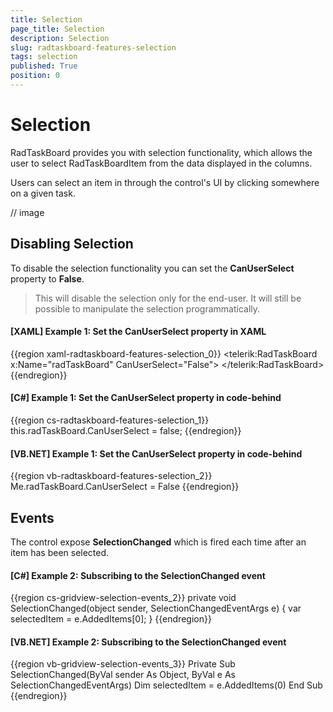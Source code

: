 ```yaml
---
title: Selection
page_title: Selection
description: Selection
slug: radtaskboard-features-selection
tags: selection
published: True
position: 0
---
```


# Selection

RadTaskBoard provides you with selection functionality, which allows the user to select RadTaskBoardItem from the data displayed in the columns. 

Users can select an item in through the control's UI by clicking somewhere on a given task.

// image

## Disabling Selection

To disable the selection functionality you can set the __CanUserSelect__ property to **False**.

>This will disable the selection only for the end-user. It will still be possible to manipulate the selection programmatically.
          
#### __[XAML] Example 1: Set the CanUserSelect property in XAML__

{{region xaml-radtaskboard-features-selection_0}}
	<telerik:RadTaskBoard x:Name="radTaskBoard" CanUserSelect="False">
	</telerik:RadTaskBoard>
{{endregion}}

#### __[C#] Example 1: Set the CanUserSelect property in code-behind__

{{region cs-radtaskboard-features-selection_1}}
	this.radTaskBoard.CanUserSelect = false;
{{endregion}}

#### __[VB.NET] Example 1: Set the CanUserSelect property in code-behind__

{{region vb-radtaskboard-features-selection_2}}
	Me.radTaskBoard.CanUserSelect = False
{{endregion}}

## Events

The control expose __SelectionChanged__ which is fired each time after an item has been selected.

#### __[C#] Example 2: Subscribing to the SelectionChanged event__

{{region cs-gridview-selection-events_2}}
	private void SelectionChanged(object sender, SelectionChangedEventArgs e)
	{
		var selectedItem = e.AddedItems[0];
	}
{{endregion}}


#### __[VB.NET] Example 2: Subscribing to the SelectionChanged event__

{{region vb-gridview-selection-events_3}}
	Private Sub SelectionChanged(ByVal sender As Object, ByVal e As SelectionChangedEventArgs)
		Dim selectedItem = e.AddedItems(0)
	End Sub
{{endregion}}